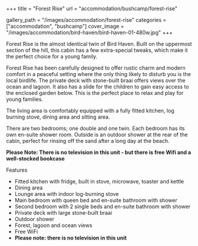 +++
title = "Forest Rise"
url = "accommodation/bushcamp/forest-rise"

gallery_path = "/images/accommodation/forest-rise"
categories = ["accommodation", "bushcamp"]
cover_image = "/images/accommodation/bird-haven/bird-haven-01-480w.jpg"
+++

Forest Rise is the almost identical twin of Bird Haven. Built on the uppermost section of the hill, this cabin has a few extra-special tweaks, which make it the perfect choice for a young family.
<!--more-->
Forest Rise has been carefully designed to offer rustic charm and modern comfort in a peaceful setting where the only thing likely to disturb you is the local birdlife. The private deck with stone-built braai offers views over the ocean and lagoon. It also has a slide for the children to gain easy access to the enclosed garden below. This is the perfect place to relax and play for young families.

The living area is comfortably equipped with a fully fitted kitchen, log burning stove, dining area and sitting area.

There are two bedrooms; one double and one twin. Each bedroom has its own en-suite shower room. Outside is an outdoor shower at the rear of the cabin, perfect for rinsing off the sand after a long day at the beach.

**Please Note: There is no television in this unit - but there is free Wifi and a well-stocked bookcase**

Features

* Fitted kitchen with fridge, built in stove, microwave, toaster and kettle
* Dining area
* Lounge area with indoor log-burning stove
* Main bedroom with queen bed and en-suite bathroom with shower
* Second bedroom with 2 single beds and en-suite bathroom with shower
* Private deck with large stone-built braai
* Outdoor shower
* Forest, lagoon and ocean views
* Free WiFi
* **Please note: there is no television in this unit**
